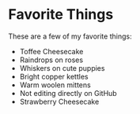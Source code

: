 # Favorite Things

These are a few of my favorite things:

- Toffee Cheesecake
- Raindrops on roses
- Whiskers on cute puppies
- Bright copper kettles
- Warm woolen mittens
- Not editing directly on GitHub
- Strawberry Cheesecake
